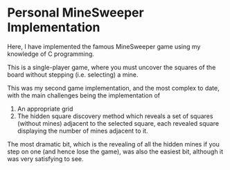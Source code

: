 # Personal MineSweeper Implementation
Here, I have implemented the famous MineSweeper game using my knowledge of C programming.

This is a single-player game, where you must uncover the squares of the board without stepping (i.e. selecting) a mine.

This was my second game implementation, and the most complex to date, with the main challenges being the implementation of
1. An appropriate grid
2. The hidden square discovery method which reveals a set of squares (without mines) adjacent to the selected square, each revealed square displaying the number of mines adjacent to it.

The most dramatic bit, which is the revealing of all the hidden mines if you step on one (and hence lose the game), was also the easiest bit, although it was very satisfying to see.
